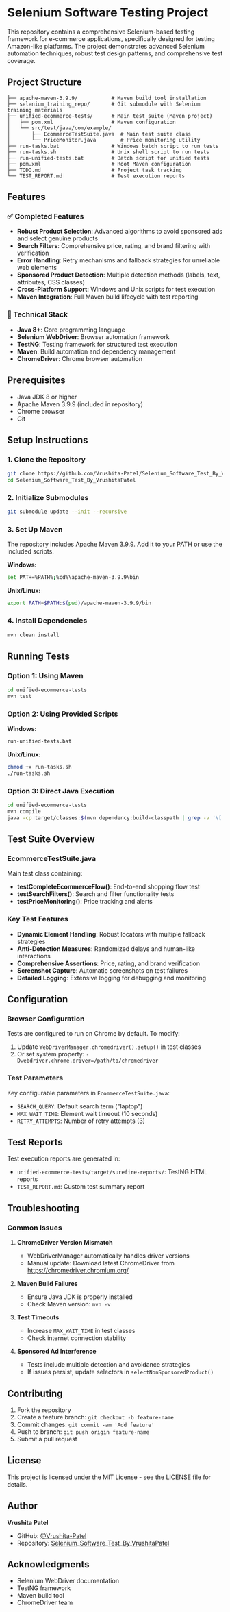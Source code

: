 # Selenium Software Testing Project

This repository contains a comprehensive Selenium-based testing framework for e-commerce applications, specifically designed for testing Amazon-like platforms. The project demonstrates advanced Selenium automation techniques, robust test design patterns, and comprehensive test coverage.

## Project Structure

```
├── apache-maven-3.9.9/           # Maven build tool installation
├── selenium_training_repo/       # Git submodule with Selenium training materials
├── unified-ecommerce-tests/      # Main test suite (Maven project)
│   ├── pom.xml                   # Maven configuration
│   └── src/test/java/com/example/
│       ├── EcommerceTestSuite.java  # Main test suite class
│       └── PriceMonitor.java        # Price monitoring utility
├── run-tasks.bat                 # Windows batch script to run tests
├── run-tasks.sh                  # Unix shell script to run tests
├── run-unified-tests.bat         # Batch script for unified tests
├── pom.xml                       # Root Maven configuration
├── TODO.md                       # Project task tracking
└── TEST_REPORT.md                # Test execution reports
```

## Features

### ✅ Completed Features

- **Robust Product Selection**: Advanced algorithms to avoid sponsored ads and select genuine products
- **Search Filters**: Comprehensive price, rating, and brand filtering with verification
- **Error Handling**: Retry mechanisms and fallback strategies for unreliable web elements
- **Sponsored Product Detection**: Multiple detection methods (labels, text, attributes, CSS classes)
- **Cross-Platform Support**: Windows and Unix scripts for test execution
- **Maven Integration**: Full Maven build lifecycle with test reporting

### 🔧 Technical Stack

- **Java 8+**: Core programming language
- **Selenium WebDriver**: Browser automation framework
- **TestNG**: Testing framework for structured test execution
- **Maven**: Build automation and dependency management
- **ChromeDriver**: Chrome browser automation

## Prerequisites

- Java JDK 8 or higher
- Apache Maven 3.9.9 (included in repository)
- Chrome browser
- Git

## Setup Instructions

### 1. Clone the Repository

```bash
git clone https://github.com/Vrushita-Patel/Selenium_Software_Test_By_VrushitaPatel.git
cd Selenium_Software_Test_By_VrushitaPatel
```

### 2. Initialize Submodules

```bash
git submodule update --init --recursive
```

### 3. Set Up Maven

The repository includes Apache Maven 3.9.9. Add it to your PATH or use the included scripts.

**Windows:**

```bash
set PATH=%PATH%;%cd%\apache-maven-3.9.9\bin
```

**Unix/Linux:**

```bash
export PATH=$PATH:$(pwd)/apache-maven-3.9.9/bin
```

### 4. Install Dependencies

```bash
mvn clean install
```

## Running Tests

### Option 1: Using Maven

```bash
cd unified-ecommerce-tests
mvn test
```

### Option 2: Using Provided Scripts

**Windows:**

```bash
run-unified-tests.bat
```

**Unix/Linux:**

```bash
chmod +x run-tasks.sh
./run-tasks.sh
```

### Option 3: Direct Java Execution

```bash
cd unified-ecommerce-tests
mvn compile
java -cp target/classes:$(mvn dependency:build-classpath | grep -v '\[') org.testng.TestNG src/test/resources/testng.xml
```

## Test Suite Overview

### EcommerceTestSuite.java

Main test class containing:

- **testCompleteEcommerceFlow()**: End-to-end shopping flow test
- **testSearchFilters()**: Search and filter functionality tests
- **testPriceMonitoring()**: Price tracking and alerts

### Key Test Features

- **Dynamic Element Handling**: Robust locators with multiple fallback strategies
- **Anti-Detection Measures**: Randomized delays and human-like interactions
- **Comprehensive Assertions**: Price, rating, and brand verification
- **Screenshot Capture**: Automatic screenshots on test failures
- **Detailed Logging**: Extensive logging for debugging and monitoring

## Configuration

### Browser Configuration

Tests are configured to run on Chrome by default. To modify:

1. Update `WebDriverManager.chromedriver().setup()` in test classes
2. Or set system property: `-Dwebdriver.chrome.driver=/path/to/chromedriver`

### Test Parameters

Key configurable parameters in `EcommerceTestSuite.java`:

- `SEARCH_QUERY`: Default search term ("laptop")
- `MAX_WAIT_TIME`: Element wait timeout (10 seconds)
- `RETRY_ATTEMPTS`: Number of retry attempts (3)

## Test Reports

Test execution reports are generated in:

- `unified-ecommerce-tests/target/surefire-reports/`: TestNG HTML reports
- `TEST_REPORT.md`: Custom test summary report

## Troubleshooting

### Common Issues

1. **ChromeDriver Version Mismatch**

   - WebDriverManager automatically handles driver versions
   - Manual update: Download latest ChromeDriver from https://chromedriver.chromium.org/

2. **Maven Build Failures**

   - Ensure Java JDK is properly installed
   - Check Maven version: `mvn -v`

3. **Test Timeouts**

   - Increase `MAX_WAIT_TIME` in test classes
   - Check internet connection stability

4. **Sponsored Ad Interference**
   - Tests include multiple detection and avoidance strategies
   - If issues persist, update selectors in `selectNonSponsoredProduct()`

## Contributing

1. Fork the repository
2. Create a feature branch: `git checkout -b feature-name`
3. Commit changes: `git commit -am 'Add feature'`
4. Push to branch: `git push origin feature-name`
5. Submit a pull request

## License

This project is licensed under the MIT License - see the LICENSE file for details.

## Author

**Vrushita Patel**

- GitHub: [@Vrushita-Patel](https://github.com/Vrushita-Patel)
- Repository: [Selenium_Software_Test_By_VrushitaPatel](https://github.com/Vrushita-Patel/Selenium_Software_Test_By_VrushitaPatel)

## Acknowledgments

- Selenium WebDriver documentation
- TestNG framework
- Maven build tool
- ChromeDriver team
